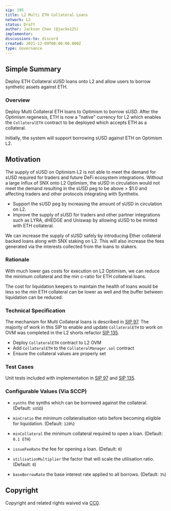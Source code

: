 ```yaml
---
sip: 195
title: L2 Multi ETH Collateral Loans
network: L2
status: Draft
author: Jackson Chan (@jacko125)
implementor:
discussions-to: discord
created: 2021-12-09T00:00:00.000Z
type: Governance
---
```


## Simple Summary

Deploy ETH Collateral sUSD loans onto L2 and allow users to borrow synthetic assets against ETH.

### Overview

Deploy Multi Collateral ETH loans to Optimism to borrow sUSD. After the Optimism regenesis, ETH is now a "native" currency for L2 which enables the `CollateralETH` contract to be deployed which accepts ETH as a collateral.

Initially, the system will support borrowing sUSD against ETH on Optimism L2.

## Motivation

The supply of sUSD on Optimism L2 is not able to meet the demand for sUSD required for traders and future DeFi ecosystem integrations. Without a large influx of SNX onto L2 Optimism, the sUSD in circulation would not meet the demand resulting in the sUSD peg to be above > $1.0 and affecting traders and other protocols integrating with Synthetix.

- Support the sUSD peg by increasing the amount of sUSD in circulation on L2.
- Improve the supply of sUSD for traders and other partner integrations such as LYRA, dHEDGE and Uniswap by allowing sUSD to be minted with ETH collateral.

We can increase the supply of sUSD safely by introducing Ether collateral backed loans along with SNX staking on L2. This will also increase the fees generated via the interests collected from the loans to stakers.

### Rationale

With much lower gas costs for execution on L2 Optimism, we can reduce the minimum collateral and the min c-ratio for ETH collateral loans.

The cost for liquidation keepers to maintain the health of loans would be less so the min ETH collateral can be lower as well and the buffer between liquidation can be reduced.

### Technical Specification

The mechanism for Multi Collateral loans is described in [SIP 97](https://sips.synthetix.io/sips/sip-97). The majority of work in this SIP to enable and update `CollateralETH` to work on OVM was completed in the L2 shorts refactor [SIP 135](https://sips.synthetix.io/sips/sip-135).

- Deploy `CollateralETH` contract to L2 OVM
- Add `CollateralETH` to the `CollateralManager.sol` contract
- Ensure the collateral values are properly set

### Test Cases

Unit tests included with implementation in [SIP 97](https://sips.synthetix.io/sips/sip-97) and [SIP 135](https://sips.synthetix.io/sips/sip-135).

### Configurable Values (Via SCCP)

- `synths` the synths which can be borrowed against the collateral. (Default: `sUSD`)

- `minCratio` the minimum collateralisation ratio before becoming eligible for liquidation. (Default: `120%`)

- `minCollateral` the minimum collateral required to open a loan. (Default: `0.1 ETH`)

- `issueFeeRate` the fee for opening a loan. (Default: `0`)

- `utilisationMultiplier` the factor that will scale the utilisation ratio. (Default: `0`)

- `baseBorrowRate` the base interest rate applied to all borrows. (Default: `3%`)

## Copyright

Copyright and related rights waived via [CC0](https://creativecommons.org/publicdomain/zero/1.0/).
